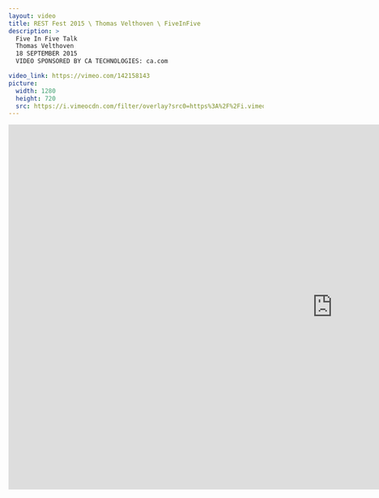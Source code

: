 ```yaml
---
layout: video
title: REST Fest 2015 \ Thomas Velthoven \ FiveInFive
description: >
  Five In Five Talk
  Thomas Velthoven
  18 SEPTEMBER 2015
  VIDEO SPONSORED BY CA TECHNOLOGIES: ca.com

video_link: https://vimeo.com/142158143
picture:
  width: 1280
  height: 720
  src: https://i.vimeocdn.com/filter/overlay?src0=https%3A%2F%2Fi.vimeocdn.com%2Fvideo%2F539369387_1280x720.jpg&src1=http%3A%2F%2Ff.vimeocdn.com%2Fp%2Fimages%2Fcrawler_play.png
---
```

<iframe src="https://player.vimeo.com/video/142158143?title=0&byline=0&portrait=0&badge=0&autopause=0&player_id=0" width="1280" height="720" frameborder="0" title="REST Fest 2015 \ Thomas Velthoven \ FiveInFive" webkitallowfullscreen mozallowfullscreen allowfullscreen></iframe>